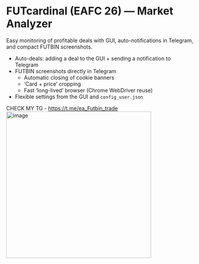 # FUTcardinal (EAFC 26) — Market Analyzer

Easy monitoring of profitable deals with GUI, auto-notifications in Telegram, and compact FUTBIN screenshots.


- Auto-deals: adding a deal to the GUI + sending a notification to Telegram
- FUTBIN screenshots directly in Telegram
  - Automatic closing of cookie banners
  - ‘Card + price’ cropping
  - Fast ‘long-lived’ browser (Chrome WebDriver reuse)
- Flexible settings from the GUI and `config_user.json`

CHECK MY TG - https://t.me/ea_Futbin_trade
<img width="388" height="391" alt="image" src="https://github.com/user-attachments/assets/d08b6d26-db70-4df1-aaaf-6e80b783c99b" />
